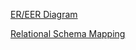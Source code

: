 [ER/EER Diagram](https://drive.google.com/file/d/1MpOR6LZZtUh07fei__TzPCUCM4Xm4-U2/view?usp=sharing)


[Relational Schema Mapping](https://drive.google.com/file/d/1gTEwrp6DHdO-Ogx1xrB0cZkYTFqWeP9J/view?usp=sharing)
